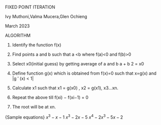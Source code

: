 FIXED POINT ITERATION

Ivy Muthoni,Valma Mucera,Glen Ochieng

March 2023

ALGORITHM

1. Identify the function f(x)
2. Find points a and b such that a <b where f(a)<0 and f(b)>0
3. Select x0(initial guess) by getting average of a and b
a + b
2
= x0
4. Define function g(x) which is obtained from f(x)=0 such that x=g(x) and
|g
′
(x) < 1|
5. Calculate x1 such that x1 = g(x0) , x2 = g(x1), x3...xn.
6. Repeat the above till
f(xi) − f(xi−1) = 0

7. The root will be at xn.

{Sample equations}
$x^3 - x - 1$
$x^3-2x-5$
$x^4-2x^3-5x-2$
   
